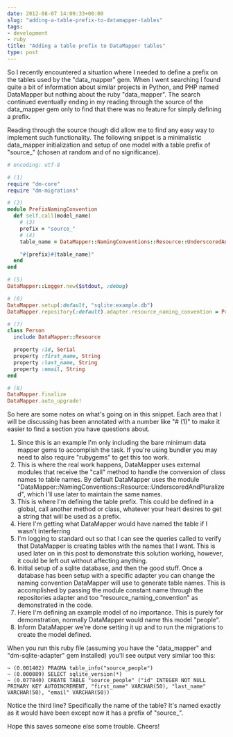 ```yaml
---
date: 2012-08-07 14:09:33+00:00
slug: "adding-a-table-prefix-to-datamapper-tables"
tags:
- development
- ruby
title: "Adding a table prefix to DataMapper tables"
type: post
---
```


So I recently encountered a situation where I needed to define a prefix on the
tables used by the "data_mapper" gem. When I went searching I found quite a bit
of information about similar projects in Python, and PHP named DataMapper but
nothing about the ruby "data_mapper". The search continued eventually ending in
my reading through the source of the data_mapper gem only to find that there
was no feature for simply defining a prefix.

Reading through the source though did allow me to find any easy way to
implement such functionality. The following snippet is a minimalistic
data_mapper initialization and setup of one model with a table prefix of
"source_" (chosen at random and of no significance).

```ruby
# encoding: utf-8

# (1)
require "dm-core"
require "dm-migrations"

# (2)
module PrefixNamingConvention
  def self.call(model_name)
    # (3)
    prefix = "source_"
    # (4)
    table_name = DataMapper::NamingConventions::Resource::UnderscoredAndPluralized.call(model_name)

    "#{prefix}#{table_name}"
  end
end

# (5)
DataMapper::Logger.new($stdout, :debug)

# (6)
DataMapper.setup(:default, "sqlite:example.db")
DataMapper.repository(:default).adapter.resource_naming_convention = PrefixNamingConvention

# (7)
class Person
  include DataMapper::Resource

  property :id, Serial
  property :first_name, String
  property :last_name, String
  property :email, String
end

# (8)
DataMapper.finalize
DataMapper.auto_upgrade!
```

So here are some notes on what's going on in this snippet. Each area that I
will be discussing has been annotated with a number like "# (1)" to make it
easier to find a section you have questions about.

1. Since this is an example I'm only including the bare minimum data mapper
   gems to accomplish the task. If you're using bundler you may need to also
   require "rubygems" to get this too work.
2. This is where the real work happens, DataMapper uses external modules that
   receive the "call" method to handle the conversion of class names to table
   names. By default DataMapper uses the module
   "DataMapper::NamingConventions::Resource::UnderscoredAndPluralized", which
   I'll use later to maintain the same names.
3. This is where I'm defining the table prefix. This could be defined in a
   global, call another method or class, whatever your heart desires to get a
   string that will be used as a prefix.
4. Here I'm getting what DataMapper would have named the table if I wasn't
   interferring
5. I'm logging to standard out so that I can see the queries called to verify
   that DataMapper is creating tables with the names that I want. This is used
   later on in this post to demonstrate this solution working, however, it
   could be left out without affecting anything.
6. Initial setup of a sqlite database, and then the good stuff. Once a database
   has been setup with a specific adapter you can change the naming convention
   DataMapper will use to generate table names. This is accomplished by passing
   the module constant name through the repositories adapter and too
   "resource_naming_convention" as demonstrated in the code.
7. Here I'm defining an example model of no importance. This is purely for
   demonstration, normally DataMapper would name this model "people".
8. Inform DataMapper we're done setting it up and to run the migrations to
   create the model defined.

When you run this ruby file (assuming you have the "data_mapper" and
"dm-sqlite-adapter" gem installed) you'll see output very similar too this:

```
~ (0.001402) PRAGMA table_info("source_people")
~ (0.000089) SELECT sqlite_version(*)
~ (0.077840) CREATE TABLE "source_people" ("id" INTEGER NOT NULL PRIMARY KEY AUTOINCREMENT, "first_name" VARCHAR(50), "last_name" VARCHAR(50), "email" VARCHAR(50))
```

Notice the third line? Specifically the name of the table? It's named exactly
as it would have been except now it has a prefix of "source_".

Hope this saves someone else some trouble. Cheers!
